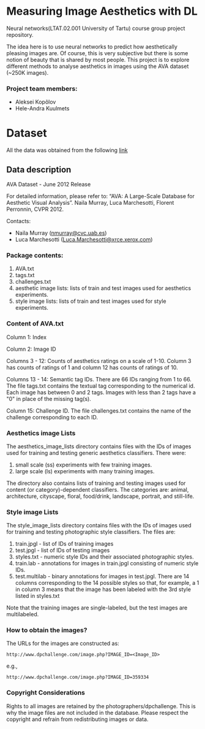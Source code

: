 # Measuring Image Aesthetics with DL
Neural networks(LTAT.02.001 University of Tartu) course group project repository. 

The idea here is to use neural networks to predict how aesthetically pleasing images are. Of course, this is very subjective but there is some notion of beauty that is shared by most people. This project is to explore different methods to analyse aesthetics in images using the AVA dataset (~250K images).

### Project team members:
* Aleksei Kopõlov
* Hele-Andra Kuulmets

# Dataset
All the data was obtained from the following [link](http://academictorrents.com/details/71631f83b11d3d79d8f84efe0a7e12f0ac001460)

## Data description
AVA Dataset - June 2012 Release

For detailed information, please refer to: “AVA: A Large-Scale Database for Aesthetic Visual Analysis”. Naila Murray, Luca Marchesotti, Florent Perronnin, CVPR 2012.

Contacts:
* Naila Murray (nmurray@cvc.uab.es)
* Luca Marchesotti (Luca.Marchesotti@xrce.xerox.com)

### Package contents:
1. AVA.txt
2. tags.txt
3. challenges.txt
4. aesthetic image lists: lists of train and test images used for aesthetics experiments.
5. style image lists: lists of train and test images used for style experiments.

### Content of AVA.txt
Column 1: Index

Column 2: Image ID 

Columns 3 - 12: Counts of aesthetics ratings on a scale of 1-10.
Column 3 has counts of ratings of 1 and column 12 has counts of ratings of 10.

Columns 13 - 14: Semantic tag IDs. There are 66 IDs ranging from 1 to 66.
The file tags.txt contains the textual tag corresponding to the numerical
id. Each image has between 0 and 2 tags. Images with less than 2 tags have
a "0" in place of the missing tag(s).

Column 15: Challenge ID. The file challenges.txt contains the name of 
the challenge corresponding to each ID.

### Aesthetics image Lists
The aesthetics_image_lists directory contains files with the IDs of images
used for training and testing generic aesthetics classifiers. There were:

1. small scale (ss) experiments with few training images.
2. large scale (ls) experiments with many training images.

The directory also contains lists of training and testing images used for
content (or category)-dependent classifiers. The categories are: animal,
architecture, cityscape, floral, food/drink, landscape, portrait, and 
still-life.

### Style image Lists
The style_image_lists directory contains files with the IDs of images
used for training and testing photographic style classifiers. The files are:

1. train.jpgl - list of IDs of training images
2. test.jpgl  - list of IDs of testing images
3. styles.txt - numeric style IDs and their associated photographic styles.
4. train.lab  - annotations for images in train.jpgl consisting of numeric style IDs.
5. test.multilab - binary annotations for images in test.jpgl. There are 14 
columns corresponding to the 14 possible styles so that, for example, a 1 
in column 3 means that the image has been labeled with the 3rd style listed 
in styles.txt

Note that the training images are single-labeled, but the test images are
multilabeled.

### How to obtain the images?

The URLs for the images are constructed as:

    http://www.dpchallenge.com/image.php?IMAGE_ID=<Image_ID>

e.g.,

    http://www.dpchallenge.com/image.php?IMAGE_ID=359334


### Copyright Considerations

Rights to all images are retained by the photographers/dpchallenge. This 
is why the image files are not included in the database. Please respect 
the copyright and refrain from redistributing images or data.
